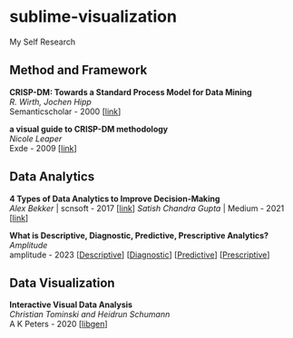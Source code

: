 # sublime-visualization
My Self Research 

## Method and Framework

**CRISP-DM: Towards a Standard Process Model for Data Mining**  
*R. Wirth, Jochen Hipp*  
Semanticscholar - 2000 [[link](https://www.semanticscholar.org/paper/CRISP-DM%3A-Towards-a-Standard-Process-Model-for-Data-Wirth-Hipp/48b9293cfd4297f855867ca278f7069abc6a9c24#citing-papers)]

**a visual guide to CRISP-DM methodology**  
*Nicole Leaper*  
Exde - 2009 [[link](https://exde.wordpress.com/wp-content/uploads/2009/03/crisp_visualguide.pdf)]

## Data Analytics

**4 Types of Data Analytics to Improve Decision-Making**  
*Alex Bekker* | scnsoft - 2017 [[link](https://www.scnsoft.com/data/4-types-of-data-analytics)] 
*Satish Chandra Gupta* | Medium - 2021 [[link](https://medium.com/towards-data-science/actionable-insights-from-descriptive-diagnostic-predictive-prescriptive-data-analytics-drivetrain-approach-f4e08828cc7)]

**What is Descriptive, Diagnostic, Predictive, Prescriptive Analytics?**  
*Amplitude*  
amplitude - 2023 [[Descriptive](https://amplitude.com/explore/analytics/what-descriptive-analytics)] [[Diagnostic](https://amplitude.com/explore/analytics/what-diagnostic-analytics)] [[Predictive](https://amplitude.com/explore/analytics/what-predictive-analytics)] [[Prescriptive](https://amplitude.com/explore/analytics/what-prescriptive-analytics)]


## Data Visualization

**Interactive Visual Data Analysis**  
*Christian Tominski and Heidrun Schumann*  
A K Peters - 2020 [[libgen](https://libgen.rs/book/index.php?md5=F9A644E48831A356F697240145C585C2)]
